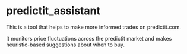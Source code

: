 # predictit_assistant

This is a tool that helps to make more informed trades on predictit.com.

It monitors price fluctuations across the predictit market and makes heuristic-based suggestions about when to buy.
